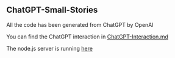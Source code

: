 ## ChatGPT-Small-Stories

All the code has been generated from ChatGPT by OpenAI

You can find the ChatGPT interaction in [ChatGPT-Interaction.md](ChatGPT-Interaction.md)

The node.js server is running [here](https://ChatGPT-Small-Stories.mchrisgm.repl.co)